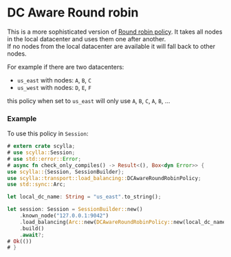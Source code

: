 # DC Aware Round robin

This is a more sophisticated version of [Round robin policy](robin.md).
It takes all nodes in the local datacenter and uses them one after another.  
If no nodes from the local datacenter are available it will fall back to other nodes.

For example if there are two datacenters:
* `us_east` with nodes: `A`, `B`, `C`
* `us_west` with nodes: `D`, `E`, `F`

this policy when set to `us_east` will only use `A`, `B`, `C`, `A`, `B`, ...

### Example
To use this policy in `Session`:
```rust
# extern crate scylla;
# use scylla::Session;
# use std::error::Error;
# async fn check_only_compiles() -> Result<(), Box<dyn Error>> {
use scylla::{Session, SessionBuilder};
use scylla::transport::load_balancing::DCAwareRoundRobinPolicy;
use std::sync::Arc;

let local_dc_name: String = "us_east".to_string();

let session: Session = SessionBuilder::new()
    .known_node("127.0.0.1:9042")
    .load_balancing(Arc::new(DCAwareRoundRobinPolicy::new(local_dc_name)))
    .build()
    .await?;
# Ok(())
# }
```